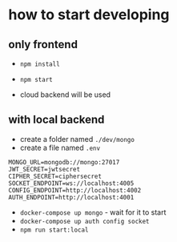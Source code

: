 # how to start developing

## only frontend

* `npm install`
* `npm start`

* cloud backend will be used

## with local backend

* create a folder named `./dev/mongo`
* create a file named `.env`

```env
MONGO_URL=mongodb://mongo:27017
JWT_SECRET=jwtsecret
CIPHER_SECRET=ciphersecret
SOCKET_ENDPOINT=ws://localhost:4005
CONFIG_ENDPOINT=http://localhost:4002
AUTH_ENDPOINT=http://localhost:4001
```

* `docker-compose up mongo` - wait for it to start
* `docker-compose up auth config socket`
* `npm run start:local`
